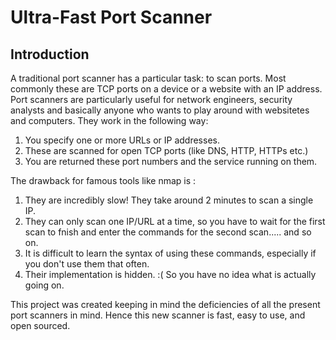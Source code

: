 # Ultra-Fast Port Scanner
## Introduction
A traditional port scanner has a particular task: to scan ports. Most commonly these are TCP ports on a device or a website with an IP address. Port scanners are particularly useful for network engineers, security analysts and basically anyone who wants to play around with websitetes and computers. 
They work in the following way:
  1. You specify one or more URLs or IP addresses.
  2. These are scanned for open TCP ports (like DNS, HTTP, HTTPs etc.)
  3. You are returned these port numbers and the service running on them.
  
The drawback for famous tools like nmap is : 
  1. They are incredibly slow! They take around 2 minutes to scan a single IP.
  2. They can only scan one IP/URL at a time, so you have to wait for the first scan to fnish and enter the commands for the second scan..... and so on.
  3. It is difficult to learn the syntax of using these commands, especially if you don't use them that often.
  4. Their implementation is hidden. :(  So you have no idea what is actually going on. 
  
This project was created keeping in mind the deficiencies of all the present port scanners in mind. Hence this new scanner is fast, easy to use, and open sourced.
